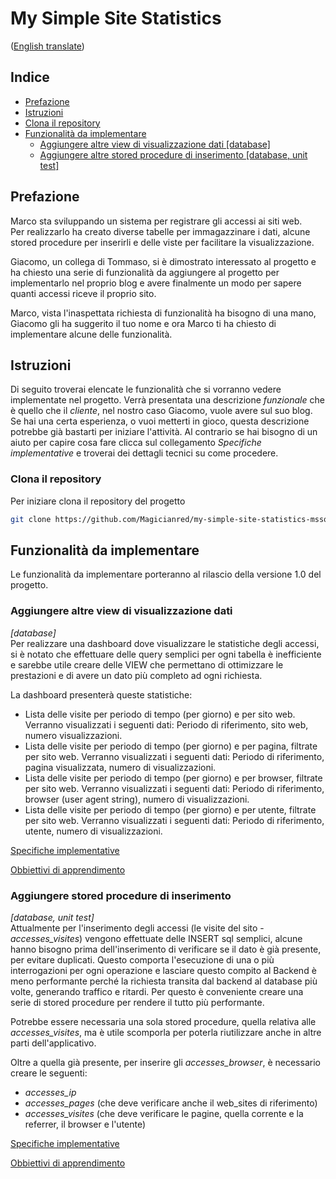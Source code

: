 # My Simple Site Statistics
([English translate](README.md))

## Indice

- [Prefazione](#prefazione)  
- [Istruzioni](#istruzioni)  
- [Clona il repository](#clona-il-repository)
- [Funzionalità da implementare](#funzionalità-da-implementare)  
    - [Aggiungere altre view di visualizzazione dati [database]](#aggiungere-altre-view-di-visualizzazione-dati)
    - [Aggiungere altre stored procedure di inserimento [database, unit test]](#aggiungere-stored-procedure-di-inserimento)

## Prefazione  

Marco sta sviluppando un sistema per registrare gli accessi ai siti web.  
Per realizzarlo ha creato diverse tabelle per immagazzinare i dati, alcune stored procedure per inserirli e delle viste per facilitare la visualizzazione.  

Giacomo, un collega di Tommaso, si è dimostrato interessato al progetto e ha chiesto una serie di funzionalità da aggiungere al progetto per implementarlo nel proprio blog e avere finalmente un modo per sapere quanti accessi riceve il proprio sito.  

Marco, vista l'inaspettata richiesta di funzionalità ha bisogno di una mano, Giacomo gli ha suggerito il tuo nome e ora Marco ti ha chiesto di implementare alcune delle funzionalità.

## Istruzioni
Di seguito troverai elencate le funzionalità che si vorranno vedere implementate nel progetto. Verrà presentata una descrizione *funzionale* che è quello che il *cliente*, nel nostro caso Giacomo, vuole avere sul suo blog. Se hai una certa esperienza, o vuoi metterti in gioco, questa descrizione potrebbe già bastarti per iniziare l'attività. Al contrario se hai bisogno di un aiuto per capire cosa fare clicca sul collegamento *Specifiche implementative* e troverai dei dettagli tecnici su come procedere.  

### Clona il repository
Per iniziare clona il repository del progetto

```bash
git clone https://github.com/Magicianred/my-simple-site-statistics-mssql.git
```

## Funzionalità da implementare
Le funzionalità da implementare porteranno al rilascio della versione 1.0 del progetto.  

### Aggiungere altre view di visualizzazione dati
*[database]*  
Per realizzare una dashboard dove visualizzare le statistiche degli accessi, si è notato che effettuare delle query semplici per ogni tabella è inefficiente e sarebbe utile creare delle VIEW che permettano di ottimizzare le prestazioni e di avere un dato più completo ad ogni richiesta.  

La dashboard presenterà queste statistiche:
- Lista delle visite per periodo di tempo (per giorno) e per sito web. Verranno visualizzati i seguenti dati: Periodo di riferimento, sito web, numero visualizzazioni.
- Lista delle visite per periodo di tempo (per giorno) e per pagina, filtrate per sito web. Verranno visualizzati i seguenti dati: Periodo di riferimento, pagina visualizzata, numero di visualizzazioni.
- Lista delle visite per periodo di tempo (per giorno) e per browser, filtrate per sito web. Verranno visualizzati i seguenti dati: Periodo di riferimento, browser (user agent string), numero di visualizzazioni.
- Lista delle visite per periodo di tempo (per giorno) e per utente, filtrate per sito web. Verranno visualizzati i seguenti dati: Periodo di riferimento, utente, numero di visualizzazioni.

[Specifiche implementative](Features/AddViews_IT.md)  

[Obbiettivi di apprendimento](LearningGoals/AddViews_IT.md)  

### Aggiungere stored procedure di inserimento
*[database, unit test]*  
Attualmente per l'inserimento degli accessi (le visite del sito - *accesses_visites*) vengono effettuate delle INSERT sql semplici, alcune hanno bisogno prima dell'inserimento di verificare se il dato è già presente, per evitare duplicati. Questo comporta l'esecuzione di una o più interrogazioni per ogni operazione e lasciare questo compito al Backend è meno performante perché la richiesta transita dal backend al database più volte, generando traffico e ritardi. Per questo è conveniente creare una serie di stored procedure per rendere il tutto più performante.  

Potrebbe essere necessaria una sola stored procedure, quella relativa alle *accesses_visites*, ma è utile scomporla per poterla riutilizzare anche in altre parti dell'applicativo.

Oltre a quella già presente, per inserire gli *accesses_browser*, è necessario creare le seguenti:

- *accesses_ip*
- *accesses_pages* (che deve verificare anche il web_sites di riferimento)
- *accesses_visites* (che deve verificare le pagine, quella corrente e la referrer, il browser e l'utente)

[Specifiche implementative](Features/AddStoredProcedures_IT.md)  

[Obbiettivi di apprendimento](LearningGoals/AddStoredProcedures_IT.md)  

